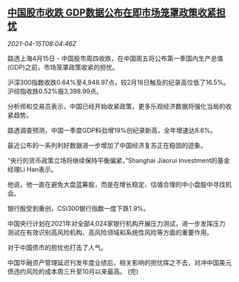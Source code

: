 <!--1618475462000-->
[中国股市收跌 GDP数据公布在即市场笼罩政策收紧担忧](https://cn.reuters.com/article/china-stocks-close-idCNKBS2C20UP)
------

<div><i>2021-04-15T08:04:46Z</i></div><p>路透上海4月15日 - 中国股市周四收跌，在中国周五将公布第一季国内生产总值(GDP)之前，市场笼罩政策收紧的担忧。</p><p>沪深300指数收跌0.64%至4,948.97点，较2月18日触及的纪录高位低了16.5%。沪综指收跌0.52%报3,398.99点。</p><p>分析师和交易员表示，中国已经开始收紧政策，更多乐观经济数据将强化当局的收紧趋势。</p><p>路透调查预测，中国一季度GDP料劲增19%创纪录新高，全年增速达8.6%。</p><p>最近公布的一系列利好数据进一步增加了中国经济复苏正在稳固的迹象。</p><p>“央行的货币政策立场将继续保持平衡偏紧，”Shanghai Jiaorui Investment的基金经理Li Han表示。</p><p>他说，他一直在避免大盘蓝筹股，而是在增长稳定、估值合理的中小盘股中寻找机会。</p><p>银行股受到重创，CSI300银行指数一度下跌1.9%。</p><p>中国央行计划在2021年对全部4,024家银行机构开展压力测试，进一步发挥压力测试在有效识别高风险机构、高风险领域和系统性风险等方面的重要作用。</p><p>对于中国债市的担忧也打击了人气。</p><p>中国华融资产管理延迟刊发年度业绩后，相关影响的担忧挥之不去，对冲中国美元债违约风险的成本周三升至10月以来最高。 (完)</p>
